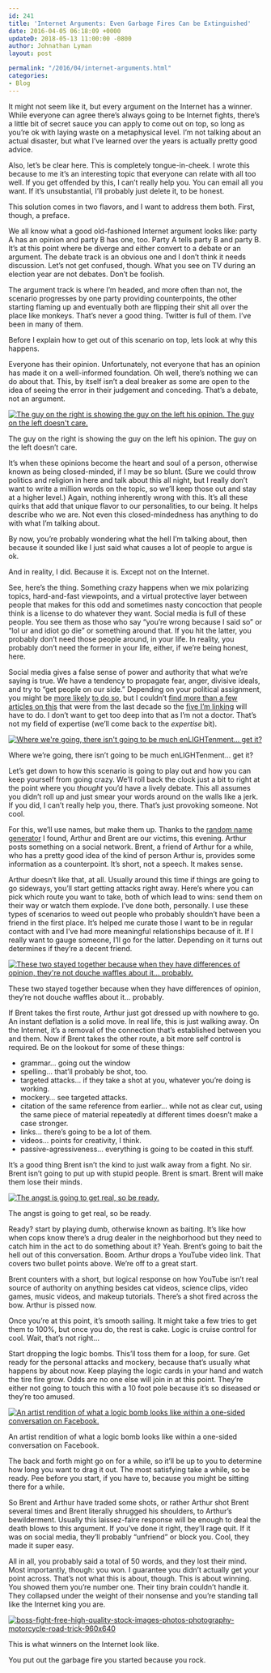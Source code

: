 ```yaml
---
id: 241
title: 'Internet Arguments: Even Garbage Fires Can be Extinguished'
date: 2016-04-05 06:18:09 +0000
updateD: 2018-05-13 11:00:00 -0800
author: Johnathan Lyman
layout: post

permalink: "/2016/04/internet-arguments.html"
categories:
- Blog
---
```

It might not seem like it, but every argument on the Internet has a winner. While everyone can agree there’s always going to be Internet fights, there’s a little bit of secret sauce you can apply to come out on top, so long as you’re ok with laying waste on a metaphysical level. I’m not talking about an actual disaster, but what I’ve learned over the years is actually pretty good advice.

Also, let’s be clear here. This is completely tongue-in-cheek. I wrote this because to me it’s an interesting topic that everyone can relate with all too well. If you get offended by this, I can’t really help you. You can email all you want. If it’s unsubstantial, I’ll probably just delete it, to be honest.

This solution comes in two flavors, and I want to address them both. First, though, a preface.

We all know what a good old-fashioned Internet argument looks like: party A has an opinion and party B has one, too. Party A tells party B and party B. It’s at this point where be diverge and either convert to a debate or an argument. The debate track is an obvious one and I don’t think it needs discussion. Let’s not get confused, though. What you see on TV during an election year are not debates. Don’t be foolish.

The argument track is where I’m headed, and more often than not, the scenario progresses by one party providing counterpoints, the other starting flaming up and eventually both are flipping their shit all over the place like monkeys. That’s never a good thing. Twitter is full of them. I’ve been in many of them.

Before I explain how to get out of this scenario on top, lets look at why this happens.

Everyone has their opinion. Unfortunately, not everyone that has an opinion has made it on a well-informed foundation. Oh well, there’s nothing we can do about that. This, by itself isn’t a deal breaker as some are open to the idea of seeing the error in their judgement and conceding. That’s a debate, not an argument.

[![The guy on the right is showing the guy on the left his opinion. The guy on the left doesn't care.](/assets/images/2016/04/boss-fight-free-high-quality-stock-images-photos-photography-pointing-men-960x640.jpg?resize=525%2C350)](/assets/images/2016/04/boss-fight-free-high-quality-stock-images-photos-photography-pointing-men-960x640.jpg)

The guy on the right is showing the guy on the left his opinion. The guy on the left doesn’t care.

It’s when these opinions become the heart and soul of a person, otherwise known as being closed-minded, if I may be so blunt. (Sure we could throw politics and religion in here and talk about this all night, but I really don’t want to write a million words on the topic, so we’ll keep those out and stay at a higher level.) Again, nothing inherently wrong with this. It’s all these quirks that add that unique flavor to our personalities, to our being. It helps describe who we are. Not even this closed-mindedness has anything to do with what I’m talking about.

By now, you’re probably wondering what the hell I’m talking about, then because it sounded like I just said what causes a lot of people to argue is ok.

And in reality, I did. Because it is. Except not on the Internet.

See, here’s the thing. Something crazy happens when we mix polarizing topics, hard-and-fast viewpoints, and a virtual protective layer between people that makes for this odd and sometimes nasty concoction that people think is a license to do whatever they want. Social media is full of these people. You see them as those who say “you’re wrong because I said so” or “lol ur and idiot go die” or something around that. If you hit the latter, you probably don’t need those people around, in your life. In reality, you probably don’t need the former in your life, either, if we’re being honest, here.

Social media gives a false sense of power and authority that what we’re saying is true. We have a tendency to propagate fear, anger, divisive ideals, and try to “get people on our side.” Depending on your political assignment, you might be [more likely][1] [to do so][2], but I couldn’t [find more than a few][3] [articles on this][4] that were from the last decade so the [five I’m linking][5] will have to do. I don’t want to get too deep into that as I’m not a doctor. That’s not my field of expertise (we’ll come back to the _expertise_ bit).

[![Where we're going, there isn't going to be much enLIGHTenment... get it?](/assets/images/2016/04/boss-fight-free-high-quality-stock-images-photos-photography-lightbulb-960x600.jpg?resize=525%2C328)](/assets/images/2016/04/boss-fight-free-high-quality-stock-images-photos-photography-lightbulb-960x600.jpg)

Where we’re going, there isn’t going to be much enLIGHTenment… get it?

Let’s get down to how this scenario is going to play out and how you can keep yourself from going crazy. We’ll roll back the clock just a bit to right at the point where you *thought* you’d have a lively debate. This all assumes you didn’t roll up and just smear your words around on the walls like a jerk. If you did, I can’t really help you, there. That’s just provoking someone. Not cool.

For this, we’ll use names, but make them up. Thanks to the [random name generator][6] I found, Arthur and Brent are our victims, this evening. Arthur posts something on a social network. Brent, a friend of Arthur for a while, who has a pretty good idea of the kind of person Arthur is, provides some information as a counterpoint. It’s short, not a speech. It makes sense.

Arthur doesn’t like that, at all. Usually around this time if things are going to go sideways, you’ll start getting attacks right away. Here’s where you can pick which route you want to take, both of which lead to wins: send them on their way or watch them explode. I’ve done both, personally. I use these types of scenarios to weed out people who probably shouldn’t have been a friend in the first place. It’s helped me curate those I want to be in regular contact with and I’ve had more meaningful relationships because of it. If I really want to gauge someone, I’ll go for the latter. Depending on it turns out determines if they’re a decent friend.

[![These two stayed together because when they have differences of opinion, they're not douche waffles about it... probably.](/assets/images/2016/04/boss-fight-free-high-quality-stock-images-photos-photography-woman-man-couple-walking-street-960x640.jpg?resize=525%2C350)](/assets/images/2016/04/boss-fight-free-high-quality-stock-images-photos-photography-woman-man-couple-walking-street-960x640.jpg)

These two stayed together because when they have differences of opinion, they’re not douche waffles about it… probably.

If Brent takes the first route, Arthur just got dressed up with nowhere to go. An instant deflation is a solid move. In real life, this is just walking away. On the Internet, it’s a removal of the connection that’s established between you and them. Now if Brent takes the other route, a bit more self control is required. Be on the lookout for some of these things:

*   grammar… going out the window
*   spelling… that’ll probably be shot, too.
*   targeted attacks… if they take a shot at you, whatever you’re doing is working.
*   mockery… see targeted attacks.
*   citation of the same reference from earlier… while not as clear cut, using the same piece of material repeatedly at different times doesn’t make a case stronger.
*   links… there’s going to be a lot of them.
*   videos… points for creativity, I think.
*   passive-agressiveness… everything is going to be coated in this stuff.

It’s a good thing Brent isn’t the kind to just walk away from a fight. No sir. Brent isn’t going to put up with stupid people. Brent is smart. Brent will make them lose their minds.

[![The angst is going to get real, so be ready.](/assets/images/2016/04/boss-fight-free-high-quality-stock-images-photos-photography-man-ocean-water-front-lake-960x640.jpg?resize=525%2C350)](/assets/images/2016/04/boss-fight-free-high-quality-stock-images-photos-photography-man-ocean-water-front-lake-960x640.jpg)

The angst is going to get real, so be ready.

Ready? start by playing dumb, otherwise known as baiting. It’s like how when cops know there’s a drug dealer in the neighborhood but they need to catch him in the act to do something about it? Yeah. Brent’s going to bait the hell out of this conversation. Boom. Arthur drops a YouTube video link. That covers two bullet points above. We’re off to a great start.

Brent counters with a short, but logical response on how YouTube isn’t real source of authority on anything besides cat videos, science clips, video games, music videos, and makeup tutorials. There’s a shot fired across the bow. Arthur is pissed now.

Once you’re at this point, it’s smooth sailing. It might take a few tries to get them to 100%, but once you do, the rest is cake. Logic is cruise control for cool. Wait, that’s not right…

Start dropping the logic bombs. This’ll toss them for a loop, for sure. Get ready for the personal attacks and mockery, because that’s usually what happens by about now. Keep playing the logic cards in your hand and watch the tire fire grow. Odds are no one else will join in at this point. They’re either not going to touch this with a 10 foot pole because it’s so diseased or they’re too amused.

[![An artist rendition of what a logic bomb looks like within a one-sided conversation on Facebook.](/assets/images/2016/04/boss-fight-free-high-quality-stock-images-photos-photography-pumpkins-baby-960x640.jpg?resize=525%2C350)](/assets/images/2016/04/boss-fight-free-high-quality-stock-images-photos-photography-pumpkins-baby-960x640.jpg)

An artist rendition of what a logic bomb looks like within a one-sided conversation on Facebook.

The back and forth might go on for a while, so it’ll be up to you to determine how long you want to drag it out. The most satisfying take a while, so be ready. Pee before you start, if you have to, because you might be sitting there for a while.

So Brent and Arthur have traded some shots, or rather Arthur shot Brent several times and Brent literally shrugged his shoulders, to Arthur’s bewilderment. Usually this laissez-faire response will be enough to deal the death blows to this argument. If you’ve done it right, they’ll rage quit. If it was on social media, they’ll probably “unfriend” or block you. Cool, they made it super easy.

All in all, you probably said a total of 50 words, and they lost their mind. Most importantly, though: you won. I guarantee you didn’t actually get your point across. That’s not what this is about, though. This is about winning. You showed them you’re number one. Their tiny brain couldn’t handle it. They collapsed under the weight of their nonsense and you’re standing tall like the Internet king you are.

[![boss-fight-free-high-quality-stock-images-photos-photography-motorcycle-road-trick-960x640](/assets/images/2016/04/boss-fight-free-high-quality-stock-images-photos-photography-motorcycle-road-trick-960x640.jpg?resize=525%2C350)](/assets/images/2016/04/boss-fight-free-high-quality-stock-images-photos-photography-motorcycle-road-trick-960x640.jpg)

This is what winners on the Internet look like.

You put out the garbage fire you started because you rock.

[1]: https://www.psychologytoday.com/blog/the-human-beast/201104/conservatives-big-fear-brain-study-finds
[2]: http://www.scientificamerican.com/article/calling-truce-political-wars/
[3]: https://www.salon.com/2014/07/29/secrets_of_the_right_wing_brain_new_study_proves_it_conservatives_see_a_different_hostile_world/
[4]: http://www.wired.com/2008/09/fearmongering-h/
[5]: http://blogs.discovermagazine.com/intersection/2011/09/07/your-brain-on-politics-the-cognitive-neuroscience-of-liberals-and-conservatives/
[6]: http://www.behindthename.com/random/